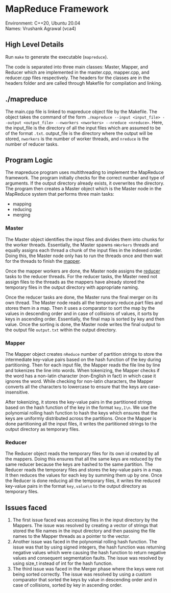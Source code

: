 # MapReduce Framework

Environment: C++20, Ubuntu 20.04<br>
Names: Vrushank Agrawal (vca4)

## High Level Details

Run ``make`` to generate the executable (`mapreduce`).

The code is separated into three main classes: Master, Mapper, and Reducer which are implemented in the master.cpp, mapper.cpp, and reducer.cpp files respectively. The headers for the classes are in the headers folder and are called through Makefile for compilation and linking.

## ./mapreduce

The main.cpp file is linked to mapreduce object file by the Makefile. The object takes the command of the form ``./mapreduce --input <input_file> --output <output_file> --nworkers <nworkers> --nreduce <nreduce>``. Here, the input_file is the directory of all the input files which are assumed to be of the format ``.txt``. output_file is the directory where the output will be stored, ``nworkers`` is the number of worker threads, and ``nreduce`` is the number of reducer tasks.

## Program Logic

The mapreduce program uses multithreading to implement the MapReduce framework. The program initially checks for the correct number and type of arguments. If the output directory already exists, it overwrites the directory. The program then creates a Master object which is the Master node in the MapReduce system that performs three main tasks:

- mapping
- reducing
- merging

### Master

The Master object identifies the input files and divides them into chunks for the worker threads. Essentially, the Master spawns ``nWorkers`` threads and equally assigns each thread a chunk of the input files in the indexed order. Doing this, the Master node only has to run the threads once and then wait for the threads to finish the [mapper](#mapper).

Once the mapper workers are done, the Master node assigns the [reducer](#reducer) tasks to the reducer threads. For the reducer tasks, the Master need not assign files to the threads as the mappers have already stored the temporary files in the output directory with appropriate naming.

Once the reducer tasks are done, the Master runs the final merger on its own thread. The Master node reads all the temporary reduce.part files and stores them in a map. Then it uses a comparator to sort the map by the values in descending order and in case of collisions of values, it sorts by keys in ascending order. Essentially, the final map is sorted by key and then value. Once the sorting is done, the Master node writes the final output to the output file ``output.txt`` within the output directory.

### Mapper

The Mapper object creates ``nReduce`` number of partition strings to store the intermediate key-value pairs based on the hash function of the key during partitioning. Then for each input file, the Mapper reads the file line by line and tokenizes the line into words. When tokenizing, the Mapper checks if the word has a non-latin character (non-English in fact) in which case it ignores the word. While checking for non-latin characters, the Mapper converts all the characters to lowercase to ensure that the keys are case-insensitive.

After tokenizing, it stores the key-value pairs in the partitioned strings based on the hash function of the key in the format ``key,1\n``. We use the polynomial rolling hash function to hash the keys which ensures that the keys are uniformly distributed across the partitions. Once the Mapper is done partitioning all the input files, it writes the partitioned strings to the output directory as temporary files.

### Reducer

The Reducer object reads the temporary files for its own id created by all the mappers. Doing this ensures that all the same keys are reduced by the same reducer because the keys are hashed to the same partition. The Reducer reads the temporary files and stores the key-value pairs in a map. It then reduces the values for each key by summing them up by one. Once the Reducer is done reducing all the temporary files, it writes the reduced key-value pairs in the format ``key,value\n`` to the output directory as temporary files.

## Issues faced

1. The first issue faced was accessing files in the input directory by the Mappers. The issue was resolved by creating a vector of strings that stored the file names in the input directory and then passing the file names to the Mapper threads as a pointer to the vector.
2. Another issue was faced in the polynomial rolling hash function. The issue was that by using signed integers, the hash function was returning negative values which were causing the hash function to return negative values and consequent segmentation faults. The issue was resolved by using size_t instead of int for the hash function.
3. The third issue was faced in the Merger phase where the keys were not being sorted correctly. The issue was resolved by using a custom comparator that sorted the keys by value in descending order and in case of collisions, sorted by key in ascending order.
